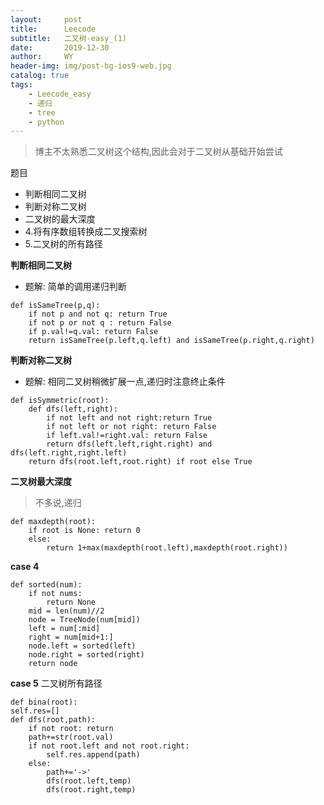```yaml
---
layout:     post
title:      Leecode
subtitle:   二叉树-easy_(1)
date:       2019-12-30
author:     WY
header-img: img/post-bg-ios9-web.jpg
catalog: true
tags:
    - Leecode_easy
    - 递归
    - tree
    - python
---
```


> 博主不太熟悉二叉树这个结构,因此会对于二叉树从基础开始尝试

题目
- 判断相同二叉树
- 判断对称二叉树
- 二叉树的最大深度
- 4.将有序数组转换成二叉搜索树
- 5.二叉树的所有路径

**判断相同二叉树**
- 题解: 简单的调用递归判断

```
def isSameTree(p,q):
    if not p and not q: return True
    if not p or not q : return False
    if p.val!=q.val: return False
    return isSameTree(p.left,q.left) and isSameTree(p.right,q.right)
```

**判断对称二叉树**
- 题解: 相同二叉树稍微扩展一点,递归时注意终止条件

```
def isSymmetric(root):
    def dfs(left,right):
        if not left and not right:return True
        if not left or not right: return False
        if left.val!=right.val: return False
        return dfs(left.left,right.right) and dfs(left.right,right.left)
    return dfs(root.left,root.right) if root else True
```

**二叉树最大深度**
> 不多说,递归

```
def maxdepth(root):
    if root is None: return 0
    else:
        return 1+max(maxdepth(root.left),maxdepth(root.right))
```
**case 4**

```
def sorted(num):
    if not nums:
        return None
    mid = len(num)//2
    node = TreeNode(num[mid])
    left = num[:mid]
    right = num[mid+1:]
    node.left = sorted(left)
    node.right = sorted(right)
    return node
```

**case 5** 二叉树所有路径

```
def bina(root):
self.res=[]
def dfs(root,path):
    if not root: return
    path+=str(root.val)
    if not root.left and not root.right:
        self.res.append(path)
    else:
        path+='->'
        dfs(root.left,temp)
        dfs(root.right,temp)
```